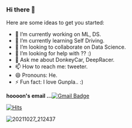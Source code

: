 ### Hi there 👋

<!--
**hoooon89/hoooon89** is a ✨ _special_ ✨ repository because its `README.md` (this file) appears on your GitHub profile.
-->

Here are some ideas to get you started:

- 🔭 I’m currently working on ML, DS.
- 🌱 I’m currently learning Self Driving.
- 👯 I’m looking to collaborate on Data Science.
- 🤔 I’m looking for help with ?? :)
- 💬 Ask me about DonkeyCar, DeepRacer.
- 📫 How to reach me: tweeter.
- 😄 Pronouns: He.
- ⚡ Fun fact: I love Gunpla.. :)


 **hoooon's email ...**[![Gmail Badge](https://img.shields.io/badge/Gmail-d14836?style=flat-square&logo=Gmail&logoColor=white&link=mailto:nowsome2016@gmail.com)](mailto:nowsome2016@gmail.com)

[![Hits](https://hits.seeyoufarm.com/api/count/incr/badge.svg?url=https%3A%2F%2Fgithub.com%2Fhoooon89&count_bg=%2379C83D&title_bg=%23555555&icon=&icon_color=%23E7E7E7&title=hits&edge_flat=false)](https://hits.seeyoufarm.com)

![20211027_212437](https://user-images.githubusercontent.com/51983736/139065091-46f99b2f-e8a2-4d90-8a7b-f429fd8e8d41.png)
